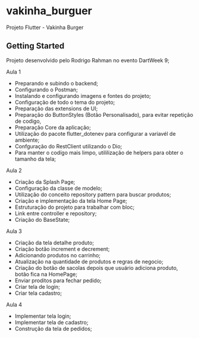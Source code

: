 # vakinha_burguer

Projeto Flutter - Vakinha Burger

## Getting Started

Projeto desenvolvido pelo Rodrigo Rahman no evento DartWeek 9;

Aula 1  
- Preparando e subindo o backend;
- Configurando o Postman;
- Instalando e configurando imagens e fontes do projeto;
- Configuração de todo o tema do projeto;
- Preparação das extensions de UI;
- Preparação do ButtonStyles (Botão Personalisado), para evitar repetição de codigo,
- Preparação Core da aplicação;
- Utilização do pacote flutter_dotenev para configurar a variavél de ambiente;
- Confguração do RestClient utilizando o Dio;
- Para manter o codígo mais limpo, utililização de helpers para obter o tamanho da tela;

Aula 2
- Criação da Splash Page;
- Configuração da classe de modelo;
- Utilização do conceito repository pattern para buscar produtos;
- Criação e implementação da tela Home Page;
- Estruturação do projeto para trabalhar com bloc;
- Link entre controller e repository;
- Criação do BaseState;

Aula 3
- Criação da tela detalhe produto;
- Criação botão increment e decrement;
- Adicionando produtos no carrinho;
- Atualização na quantidade de produtos e regras de negocio;
- Criação do botão de sacolas depois que usuário adiciona produto, botão fica na HomePage;
- Enviar proditos para fechar pedido;
- Criar tela de login;
- Criar tela cadastro;

Aula 4
- Implementar tela login;
- Implementar tela de cadastro;
- Construção da tela de pedidos;






